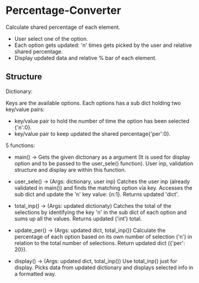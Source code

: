 # Percentage-Converter

Calculate shared percentage of each element.

- User select one of the option.
- Each option gets updated: 'n' times gets picked by the user and relative shared percentage.
- Display updated data and relative % bar of each element.

## Structure

Dictionary:

Keys are the available options. Each options has a sub dict holding two key/value pairs:
  - key/value pair to hold the number of time the option has been selected {'n':0}.
  - key/value pair to keep updated the shared percentage{'per':0}.

    
5 functions:  

- main() -> Gets the given dictionary as a argument (It is used for display option and to be passed to the user_sele() function). User inp, validation structure and display are within this function.
  
- user_sele() -> (Args: dictionary, user inp) Catches the user inp (already validated in main()) and finds the matching option via key. Accesses the sub dict and update the 'n' key value: {n:1}. Returns updated 'dict'.
  
- total_inp() -> (Args: updated dictionaty) Catches the total of the selections by identifying the key 'n' in the sub dict of each option and sums up all the values. Returns updated ('int') total.
  
- update_per() -> (Args: updated dict, total_inp()) Calculate the percentage of each option based on its own number of selection ('n') in relation to the total number of selections. Return updated dict ({'per': 20}).

- display() -> (Args: updated dict, total_inp()) Use total_inp() just for display. Picks data from updated dictionary and displays selected info in a formatted way.  
